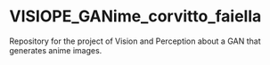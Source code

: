 # VISIOPE_GANime_corvitto_faiella
Repository for the project of Vision and Perception about a GAN that generates anime images.
